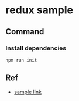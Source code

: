 # redux sample

## Command

### Install dependencies

`npm run init`


## Ref

+ [sample link](http://cn.redux.js.org/docs/basics/ExampleTodoList.html)